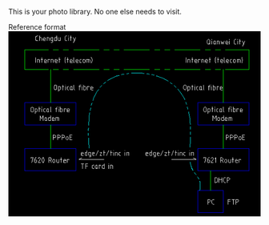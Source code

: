 This is your photo library. No one else needs to visit.

Reference format
![image](https://github.com/lucktu/other/raw/master/image/speed/19092001.PNG)
